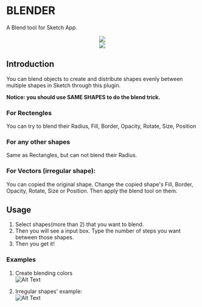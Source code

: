 # BLENDER
 
A Blend tool for Sketch App.
 
<p align="center">
  <img src = "https://github.com/bunnieabc/Blender/blob/master/doc/logo.png"/>
  <br>
  <img src = "https://github.com/bunnieabc/Blender/blob/master/doc/blender-logo.gif"/>
</p>

## Introduction  
You can blend objects to create and distribute shapes evenly between multiple shapes in Sketch through this plugin.

**Notice: you should use SAME SHAPES to do the blend trick.**

### For Rectengles 
You can try to blend their Radius, Fill, Border, Opacity, Rotate, Size, Position
  
### For any other shapes  
Same as Rectangles, but can not blend their Radius.
  
### For Vectors (irregular shape):  
You can copied the original shape. Change the copied shape's Fill, Border, Opacity, Rotate, Size or Position. Then apply the blend tool on them.

## Usage  
1. Select shapes(more than 2) that you want to blend.<br>
2. Then you will see a input box. Type the number of steps you want between those shapes.<br>
3. Then you get it!<br>


### Examples

1. Create blending colors  
![Alt Text](https://github.com/bunnieabc/Blender/blob/master/doc/blender-ex1.gif)
  
2. Irregular shapes' example:  
![Alt Text](https://github.com/bunnieabc/Blender/blob/master/doc/blender-ex3.gif)
